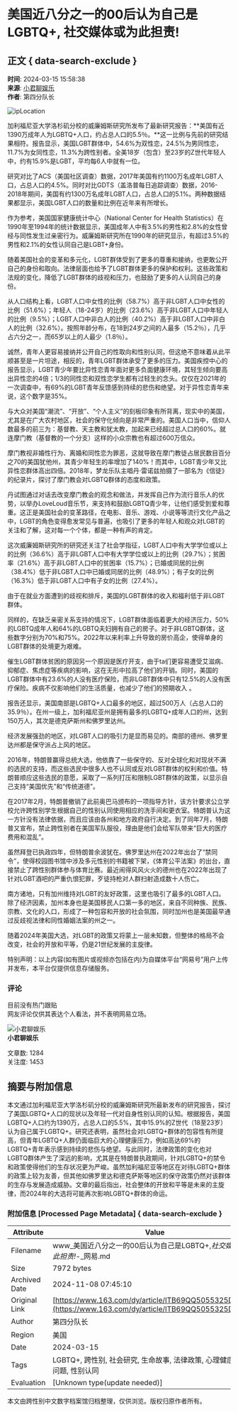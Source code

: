 # 美国近八分之一的00后认为自己是LGBTQ+, 社交媒体或为此担责!

## 正文 { data-search-exclude }


**时间**: 2024-03-15 15:58:38  
**来源**: [小君聊娱乐](https://www.163.com/dy/media/T1647578475933.html)  
**作者**: 第四分队长  

![ipLocation](https://static.ws.126.net/163/f2e/dy_media/dy_media/static/images/ipLocation.f6d00eb.svg)

加利福尼亚大学洛杉矶分校的威廉姆斯研究所发布了最新研究报告：**美国有近1390万成年人为LGBTQ+人口，约占总人口的5.5％。**这一比例与先前的研究结果相符。报告显示，美国LGBT群体中，54.6%为双性恋，24.5%为男同性恋，11.7%为女同性恋，11.3%为跨性别者。全美18岁（包含）至23岁的Z世代年轻人中，约有15.9%是LGBT，平均每6人中就有一位。

研究对比了ACS（美国社区调查）数据，2017年美国有约1100万名成年LGBT人口，占总人口的4.5%。同时对比GDTS（盖洛普每日追踪调查）数据，2016-2018年期间，美国有约1300万名成年LGBT人口，占总人口的5.1%。两种数据结果都显示，美国LGBT人口的数量和比例在近年来有所增长。

作为参考，美国国家健康统计中心（National Center for Health Statistics）在1990年至1994年的统计数据显示，美国成年人中有3.5%的男性和2.8%的女性曾经与同性发生过亲密行为。威廉姆斯研究所在1990年的研究显示，有超过3.5%的男性和2.1%的女性认同自己是LGBT+身份。

随着美国社会的变革和多元化，LGBT群体受到了更多的尊重和接纳，也更敢公开自己的身份和取向。法律层面也给予了LGBT群体更多的保护和权利。这些政策和法规的变化，降低了LGBT群体的歧视和压力，也鼓励了更多的人认同自己的身份。

从人口结构上看，LGBT人口中女性的比例（58.7%）高于非LGBT人口中女性的比例（51.6%）；年轻人（18-24岁）的比例（23.6%）高于非LGBT人口中年轻人的比例（9.5%）；LGBT人口中非白人的比例（40.2%）高于非LGBT人口中非白人的比例（32.6%）。按照年龄分布，在18到24岁之间的人最多（15.2％），几乎占六分之一，而65岁以上的人最少（1.8％）。

诚然，青年人更容易接纳并公开自己的性取向和性别认同，但这绝不意味着从此平顺甚至是一片坦途，相反的，青年LGBT群体承受了更多的压力。美国疾控中心的报告显示，LGBT青少年要比异性恋青年面对更多负面健康环境，其轻生倾向要高出异性恋的4倍；1/3的同性恋和双性恋学生都有过轻生的念头。仅仅在2021年的一次调查中，有69%的LGBT青年反馈感到持续的悲伤和绝望。对于异性恋青年来说，这个数字是35%。

与大众对美国“潮流”、“开放”、“个人主义”的刻板印象有所背离，现实中的美国，尤其是在广大农村地区，社会的保守化倾向是非常严重的。美国人口当中，信仰人数最多的前三为：基督教、天主教和犹太教，加起来已经超过总人口的60%。就连摩门教（基督教的一个分支）这样的小众宗教也有超过600万信众。

摩门教视非婚性行为、离婚和同性恋为罪恶，这就导致在摩门教徒占居民数目百分之70的美国犹他州，其青少年轻生的率增加了140%！而其中，LGBT青少年又比异性恋群体高出四倍。2018年，梦龙乐队主唱丹·雷诺兹拍摄了一部名为《信徒》的纪录片，探讨了摩门教会对LGBTQ群体的态度和政策。

丹试图通过对话去改变摩门教会的观念和做法，并发挥自己作为流行音乐人的优势，以举办LoveLoud音乐节，来支持和鼓励LGBTQ青少年，让他们感受到爱和尊重。这正是美国社会的变革路径，在电影、音乐、游戏、小说等等流行文化产品之中，LGBT的角色变得愈发常见与普遍，也吸引了更多的年轻人和观众对LGBT的关注和了解，这对每一个个体，都是一种有声的肯定。

这次威廉姆斯研究所的研究还关注了社会学指征，LGBT人口中有大学学位或以上的比例（36.6%）高于非LGBT人口中有大学学位或以上的比例（29.7%）；贫困率（21.6%）高于非LGBT人口中的贫困率（15.7%）；已婚或同居的比例（38.4%）低于非LGBT人口中已婚或同居的比例（48.9%）；有子女的比例（16.3%）低于非LGBT人口中有子女的比例（27.4%）。

由于在就业方面遭到的歧视和排斥，美国的LGBT群体的收入和福利低于非LGBT群体。

同样的，在缺乏亲密关系支持的情况下，LGBT群体面临着更大的经济压力，50%的LGBTQ成年人和64%的LGBTQ夫妇拥有自己的房子。对于非LGBTQ群体，这些数字分别为70%和75%。2022年以来利率上升导致的房价高企，使得单身的LGBT群体的处境更为艰难。

催生LGBT群体贫困的原因另一个原因是医疗开支，由于ta们更容易遭受艾滋病、抑郁症、焦虑症等疾病的影响，这在无形中拉高了他们的开销。同时，美国的LGBT群体中有23.6%的人没有医疗保险，而非LGBT群体中只有12.5%的人没有医疗保险。疾病不仅影响他们的生活质量，也减少了他们的预期收入 。

报告还显示，美国南部是LGBTQ+人口最多的地区，超过500万人（占总人口的35.9％）。在州一级上，加利福尼亚州是拥有最多的LGBTQ+成年人口的州，达到150万人，其次是德克萨斯州和佛罗里达州。

经济发展强劲的地区，对LGBT人口的吸引力是显而易见的。南部的德州、佛罗里达州都是保守派占上风的地区。

2016年，特朗普赢得总统大选，他依靠了一些保守的、反对全球化和对现状不满的选民的支持，而这些选民中很多人也不认同或反对LGBT群体的权利和价值。特朗普顺应这些选民的意愿，采取了一系列打压和限制LGBT群体的政策，以显示自己支持“美国优先”和“传统道德”。

在2017年2月，特朗普撤销了此前奥巴马颁布的一项指导方针，该方针要求公立学校允许跨性别学生根据自己的性别认同使用相应的洗手间和更衣室。特朗普认为这一方针没有法律依据，而且应该由各州和地方政府自行决定。到了同年7月，特朗普又宣布，禁止跨性别者在美国军队服役，理由是他们会给军队带来“巨大的医疗费用和混乱”。

虽然拜登已执政四年，但特朗普余波犹在。佛罗里达州在2022年出台了“禁同令”，使得校园图书馆中涉及多元性别的书籍被下架，《体育公平法案》的出台，直接禁止了跨性别群体参与体育比赛。最近闹得风风火火的德州也在2022年出现了针对LGBT酒吧的严重仇恨犯罪，歹徒持枪对人群扫射造成数十人伤亡。

南方诸地，只有加州维持对LGBT的友好政策，这里也吸引了最多的LGBT人口。除了经济因素，加州本身也是美国移民人口第一多的地区，来自不同种族、民族、宗教、文化的人口，形成了一种包容和开放的社会氛围，同时加州也是美国最早通过反歧视法律和同性婚姻法案的州之一。

随着2024年美国大选，对LGBT的政策又将蒙上一层未知数，但整体的格局不会改变，社会的开放和平等，仍是21世纪发展的主旋律。

特别声明：以上内容(如有图片或视频亦包括在内)为自媒体平台“网易号”用户上传并发布，本平台仅提供信息存储服务。

### 评论

目前没有热门跟贴  
网友评论仅供其表达个人看法，并不表明网易立场。  

![小君聊娱乐](https://nimg.ws.126.net/?url=http://dingyue.ws.126.net/2022/0318/0ceb269cj00r8xblt002dd000910091p.jpg&thumbnail=160y160&quality=80&type=jpg)  
**小君聊娱乐**  

文章数: 1284  
关注度: 1453

## 摘要与附加信息

<!-- tcd_abstract -->
本文通过加利福尼亚大学洛杉矶分校的威廉姆斯研究所最新发布的研究报告，探讨了美国LGBTQ+人口的现状以及年轻一代对自身性别认同的认知。根据报告，美国LGBTQ+人口约为1390万，占总人口的5.5%，其中15.9%的Z世代（18至23岁）认为自己属于LGBTQ+。研究还表明，虽然社会对LGBTQ+群体的包容性有所提高，但青年LGBTQ+人群仍面临巨大的心理健康压力，例如高达69%的LGBTQ+青年表示感到持续的悲伤与绝望。与此同时，法律政策的变化也对LGBTQ群体产生了深远的影响，尤其是在特朗普执政期间，针对LGBTQ+的禁令和政策使得他们的生存状况更为严峻。虽然加利福尼亚等地区在对待LGBTQ+群体的政策上较为友善，但其他如佛罗里达和德克萨斯等地区的保守政策仍然对该群体的生存与发展造成威胁。文章的最后指出，社会整体的开放和平等是未来的主旋律，而2024年的大选将可能再次影响LGBTQ+群体的命运。
<!-- tcd_abstract_end -->

### 附加信息 [Processed Page Metadata] { data-search-exclude }

| Attribute       | Value                                  |
|-----------------|----------------------------------------|
| Filename        | www_美国近八分之一的00后认为自己是LGBTQ+,_社交媒体或为此担责!_-_网易.md                             |
| Size            | 7972 bytes                           |
| Archived Date   | 2024-11-08 07:45:10                             |
| Original Link   | [https://www.163.com/dy/article/ITB69QQ5055325D8.html](https://www.163.com/dy/article/ITB69QQ5055325D8.html)                       |
| Author          | 第四分队长                               |
| Region          | 美国                               |
| Date            | 2024-03-15                                 |
| Tags            | LGBTQ+, 跨性别, 社会研究, 生命故事, 法律政策, 心理健康, 青年问题, 性别认同                                 |
| Evaluation            | [Unknown type(update needed)]                                 |
<!-- tcd_table_end -->

本文由跨性别中文数字档案馆归档整理，仅供浏览。版权归原作者所有。
